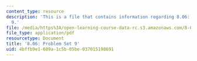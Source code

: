 ```yaml
---
content_type: resource
description: 'This is a file that contains information regarding 8.06: Problem set
  9.'
file: /media/https%3A/open-learning-course-data-rc.s3.amazonaws.com/8-06-quantum-physics-iii-spring-2016/4bffb9e1609a1c5b05be037015198691_MIT8_06S16_ps9.pdf
file_type: application/pdf
resourcetype: Document
title: '8.06: Problem Set 9'
uid: 4bffb9e1-609a-1c5b-05be-037015198691
---
```

